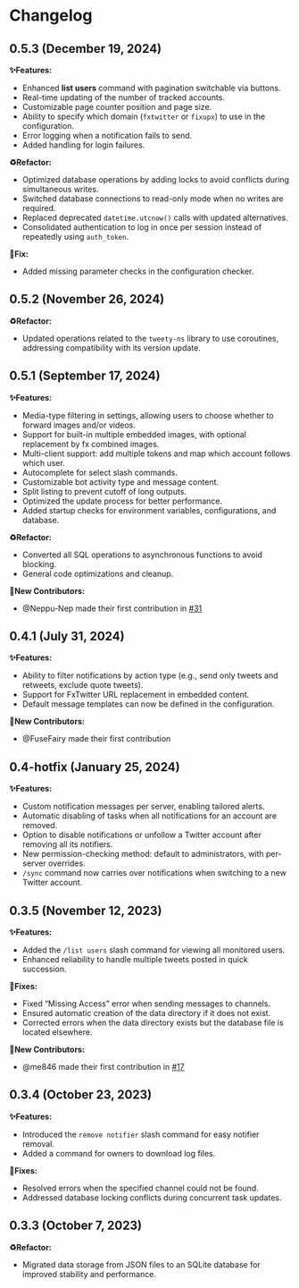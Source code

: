 # Changelog

## 0.5.3 (December 19, 2024)  
**✨Features:**  
- Enhanced **list users** command with pagination switchable via buttons.   
- Real-time updating of the number of tracked accounts.   
- Customizable page counter position and page size.   
- Ability to specify which domain (`fxtwitter` or `fixupx`) to use in the configuration.   
- Error logging when a notification fails to send.   
- Added handling for login failures.   

**♻️Refactor:**  
- Optimized database operations by adding locks to avoid conflicts during simultaneous writes.   
- Switched database connections to read-only mode when no writes are required.   
- Replaced deprecated `datetime.utcnow()` calls with updated alternatives.  
- Consolidated authentication to log in once per session instead of repeatedly using `auth_token`.

**🐛Fix:**  
- Added missing parameter checks in the configuration checker.   

## 0.5.2 (November 26, 2024)  
**♻️Refactor:**  
- Updated operations related to the `tweety-ns` library to use coroutines, addressing compatibility with its version update. 

## 0.5.1 (September 17, 2024)  
**✨Features:**  
- Media-type filtering in settings, allowing users to choose whether to forward images and/or videos. 
- Support for built-in multiple embedded images, with optional replacement by fx combined images. 
- Multi-client support: add multiple tokens and map which account follows which user. 
- Autocomplete for select slash commands. 
- Customizable bot activity type and message content. 
- Split listing to prevent cutoff of long outputs. 
- Optimized the update process for better performance. 
- Added startup checks for environment variables, configurations, and database. 

**♻️Refactor:**  
- Converted all SQL operations to asynchronous functions to avoid blocking. 
- General code optimizations and cleanup. 

**🎉New Contributors:**
- @Neppu-Nep made their first contribution in [#31](https://github.com/Yuuzi261/Tweetcord/pull/31)

## 0.4.1 (July 31, 2024)  
**✨Features:**  
- Ability to filter notifications by action type (e.g., send only tweets and retweets, exclude quote tweets). 
- Support for FxTwitter URL replacement in embedded content. 
- Default message templates can now be defined in the configuration. 

**🎉New Contributors:**
- @FuseFairy made their first contribution

## 0.4-hotfix (January 25, 2024)  
**✨Features:**  
- Custom notification messages per server, enabling tailored alerts. 
- Automatic disabling of tasks when all notifications for an account are removed. 
- Option to disable notifications or unfollow a Twitter account after removing all its notifiers. 
- New permission-checking method: default to administrators, with per-server overrides. 
- `/sync` command now carries over notifications when switching to a new Twitter account. 

## 0.3.5 (November 12, 2023)  
**✨Features:**  
- Added the `/list users` slash command for viewing all monitored users. 
- Enhanced reliability to handle multiple tweets posted in quick succession. 

**🐛Fixes:**  
- Fixed “Missing Access” error when sending messages to channels. 
- Ensured automatic creation of the data directory if it does not exist. 
- Corrected errors when the data directory exists but the database file is located elsewhere. 

**🎉New Contributors:**
- @me846 made their first contribution in [#17](https://github.com/Yuuzi261/Tweetcord/pull/17) 

## 0.3.4 (October 23, 2023)  
**✨Features:**  
- Introduced the `remove notifier` slash command for easy notifier removal. 
- Added a command for owners to download log files. 

**🐛Fixes:**
- Resolved errors when the specified channel could not be found. 
- Addressed database locking conflicts during concurrent task updates. 

## 0.3.3 (October 7, 2023)  
**♻️Refactor:**  
- Migrated data storage from JSON files to an SQLite database for improved stability and performance. 
